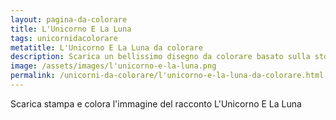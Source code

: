 ```yaml
---
layout: pagina-da-colorare
title: L'Unicorno E La Luna
tags: unicornidacolorare
metatitle: L'Unicorno E La Luna da colorare
description: Scarica un bellissimo disegno da colorare basato sulla storia L'Unicorno E La Luna
image: /assets/images/l'unicorno-e-la-luna.png
permalink: /unicorni-da-colorare/l'unicorno-e-la-luna-da-colorare.html
---
```

Scarica stampa e colora l'immagine del racconto L'Unicorno E La Luna
